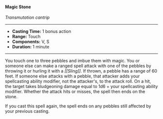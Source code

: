 #### Magic Stone
*Transmutation cantrip*
___
- **Casting Time:** 1 bonus action
- **Range:** Touch
- **Components:** V, S
- **Duration:** 1 minute
---
You touch one to three pebbles and imbue them with magic. You or someone else can make a ranged spell attack with one of the pebbles by throwing it or hurling it with a *[[Sling]]*. If thrown, a pebble has a range of 60 feet. If someone else attacks with a pebble, that attacker adds your spellcasting ability modifier, not the attacker's, to the attack roll. On a hit, the target takes bludgeoning damage equal to 1d6 + your spellcasting ability modifier. Whether the attack hits or misses, the spell then ends on the stone.

If you cast this spell again, the spell ends on any pebbles still affected by your previous casting.